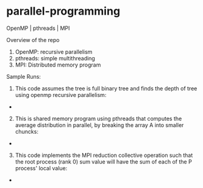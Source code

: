 # parallel-programming
OpenMP | pthreads | MPI

Overview of the repo

1. OpenMP: recursive parallelism
2. pthreads: simple multithreading
3. MPI: Distributed memory program


Sample Runs:

1. This code assumes the tree is full binary tree and finds the depth of tree using openmp recursive parallelism:
  - 

2. This is shared memory program using pthreads that computes the average distribution in parallel, by breaking the array A into smaller chuncks:
  -

3. This code implements the MPI reduction collective operation such that the root process (rank 0) sum value will have the sum of each of the P process' local value:
  - 

